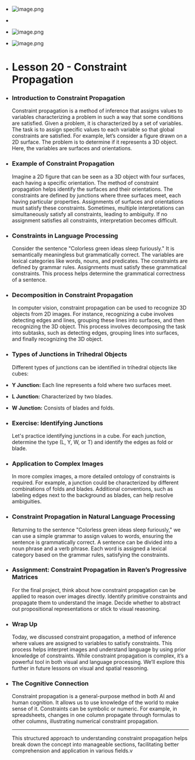 - ![image.png](../assets/image_1720553718272_0.png)
-
- ![image.png](../assets/image_1720555762391_0.png)
- ![image.png](../assets/image_1720555923931_0.png)
- # Lesson 20 - Constraint Propagation
- ### Introduction to Constraint Propagation
  
  Constraint propagation is a method of inference that assigns values to variables characterizing a problem in such a way that some conditions are satisfied. Given a problem, it is characterized by a set of variables. The task is to assign specific values to each variable so that global constraints are satisfied. For example, let’s consider a figure drawn on a 2D surface. The problem is to determine if it represents a 3D object. Here, the variables are surfaces and orientations.
- ### Example of Constraint Propagation
  
  Imagine a 2D figure that can be seen as a 3D object with four surfaces, each having a specific orientation. The method of constraint propagation helps identify the surfaces and their orientations. The constraints are defined by junctions where three surfaces meet, each having particular properties. Assignments of surfaces and orientations must satisfy these constraints. Sometimes, multiple interpretations can simultaneously satisfy all constraints, leading to ambiguity. If no assignment satisfies all constraints, interpretation becomes difficult.
- ### Constraints in Language Processing
  
  Consider the sentence "Colorless green ideas sleep furiously." It is semantically meaningless but grammatically correct. The variables are lexical categories like words, nouns, and predicates. The constraints are defined by grammar rules. Assignments must satisfy these grammatical constraints. This process helps determine the grammatical correctness of a sentence.
- ### Decomposition in Constraint Propagation
  
  In computer vision, constraint propagation can be used to recognize 3D objects from 2D images. For instance, recognizing a cube involves detecting edges and lines, grouping these lines into surfaces, and then recognizing the 3D object. This process involves decomposing the task into subtasks, such as detecting edges, grouping lines into surfaces, and finally recognizing the 3D object.
- ### Types of Junctions in Trihedral Objects
  
  Different types of junctions can be identified in trihedral objects like cubes:
- **Y Junction:** Each line represents a fold where two surfaces meet.
- **L Junction:** Characterized by two blades.
- **W Junction:** Consists of blades and folds.
- ### Exercise: Identifying Junctions
  
  Let's practice identifying junctions in a cube. For each junction, determine the type (L, Y, W, or T) and identify the edges as fold or blade.
- ### Application to Complex Images
  
  In more complex images, a more detailed ontology of constraints is required. For example, a junction could be characterized by different combinations of folds and blades. Additional conventions, such as labeling edges next to the background as blades, can help resolve ambiguities.
- ### Constraint Propagation in Natural Language Processing
  
  Returning to the sentence "Colorless green ideas sleep furiously," we can use a simple grammar to assign values to words, ensuring the sentence is grammatically correct. A sentence can be divided into a noun phrase and a verb phrase. Each word is assigned a lexical category based on the grammar rules, satisfying the constraints.
- ### Assignment: Constraint Propagation in Raven’s Progressive Matrices
  
  For the final project, think about how constraint propagation can be applied to reason over images directly. Identify primitive constraints and propagate them to understand the image. Decide whether to abstract out propositional representations or stick to visual reasoning.
- ### Wrap Up
  
  Today, we discussed constraint propagation, a method of inference where values are assigned to variables to satisfy constraints. This process helps interpret images and understand language by using prior knowledge of constraints. While constraint propagation is complex, it’s a powerful tool in both visual and language processing. We’ll explore this further in future lessons on visual and spatial reasoning.
- ### The Cognitive Connection
  
  Constraint propagation is a general-purpose method in both AI and human cognition. It allows us to use knowledge of the world to make sense of it. Constraints can be symbolic or numeric. For example, in spreadsheets, changes in one column propagate through formulas to other columns, illustrating numerical constraint propagation.
  
  ---
  
  This structured approach to understanding constraint propagation helps break down the concept into manageable sections, facilitating better comprehension and application in various fields.v